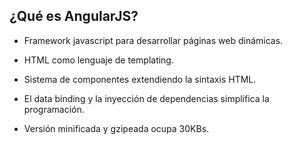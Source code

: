 ## ¿Qué es AngularJS?

- Framework javascript para desarrollar <span>páginas web dinámicas</span>.

- HTML como lenguaje de templating.

- Sistema de componentes extendiendo la sintaxis HTML.

- El data binding y la inyección de dependencias simplifica la programación.

- Versión minificada y gzipeada ocupa 30KBs.

<!--
AngularJS is a structural framework for dynamic web apps. It lets you use HTML as your template language and lets you extend HTML's syntax to express your application's components clearly and succinctly. Angular's data binding and dependency injection eliminate much of the code you currently have to write. And it all happens within the browser, making it an ideal partner with any server technology.

is a relatively small one: a minified and gzipped version has a size of around 30 KB. A minified version without gzip compression has a size of around 80 KB. It doesn't require any third- party dependencies.
-->